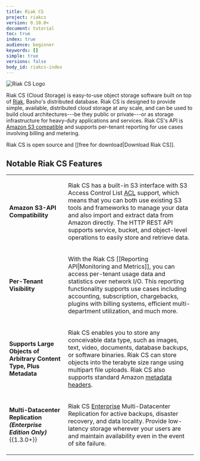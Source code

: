 ```yaml
---
title: Riak CS
project: riakcs
version: 0.10.0+
document: tutorial
toc: true
index: true
audience: beginner
keywords: []
simple: true
versions: false
body_id: riakcs-index
---
```


![Riak CS Logo](/images/riak-cs-logo.png)


Riak CS (Cloud Storage) is easy-to-use object storage software built on
top of [Riak](http://basho.com/riak/), Basho's distributed database.
Riak CS is designed to provide simple, available, distributed cloud
storage at any scale, and can be used to build cloud architectures---be
they public or private---or as storage infrastructure for heavy-duty
applications and services. Riak CS's API is [Amazon S3
compatible](http://docs.aws.amazon.com/AmazonS3/latest/API/APIRest.html)
and supports per-tenant reporting for use cases involving billing and
metering.

Riak CS is open source and [[free for download|Download Riak CS]].

## Notable Riak CS Features

<table>
<tbody>
<tr>
<td><strong>Amazon S3-API Compatibility</strong></td>
<td><p>Riak CS has a built-in S3 interface with S3 Access Control List
<a href="http://docs.aws.amazon.com/AmazonS3/latest/dev/ACLOverview.html">ACL</a>
support, which means that you can both use existing S3 tools and
frameworks to manage your data and also import and extract data from
Amazon directly. The HTTP REST API supports service, bucket, and
object-level operations to easily store and retrieve data.</p>
</td>
</tr>
<tr>
<td><strong>Per-Tenant Visibility</strong></td>
<td>
<p>With the Riak CS [[Reporting API|Monitoring and Metrics]], you can
access per-tenant usage data and statistics over network I/O. This
reporting functionality supports use cases including accounting,
subscription, chargebacks, plugins with billing systems, efficient
multi-department utilization, and much more.</p>
</td>
</tr>
<tr>
<td>
<strong>Supports Large Objects of Arbitrary Content Type, Plus
Metadata</strong>
</td>
<td>
<p>Riak CS enables you to store any conceivable data type, such as
images, text, video, documents, database backups, or software binaries.
Riak CS can store objects into the terabyte size range using multipart
file uploads. Riak CS also supports standard Amazon
<a href="http://docs.aws.amazon.com/AmazonS3/latest/dev/UsingMetadata.html">metadata
headers</a>.</p>
</td>
</tr>
<tr>
<td><strong>Multi-Datacenter Replication<br><em>(Enterprise Edition Only)</em></strong>{{1.3.0+}}</td>
<td>
<p>Riak CS <a href="http://basho.com/riak-enterprise">Enterprise</a>
Multi-Datacenter Replication for active backups, disaster recovery,
and data locality. Provide low-latency storage wherever your users are
and maintain availability even in the event of site failure.</p>
</td>
</tr>
</tbody>
</table>
